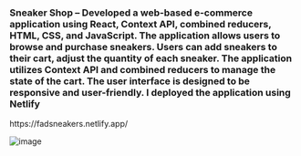 
<h3>Sneaker Shop – Developed a web-based e-commerce application using React, Context API, combined reducers, HTML, CSS, and JavaScript. The application allows users to browse and purchase sneakers. Users can add sneakers to their cart, adjust the quantity of each sneaker. The application utilizes Context API and combined reducers to manage the state of the cart. The user interface is designed to be responsive and user-friendly. I deployed the application using Netlify</h3>

<link> https://fadsneakers.netlify.app/ </link>


![image](https://user-images.githubusercontent.com/91457504/231798650-4299e686-c959-4107-bf8b-08e87942c21b.png)

